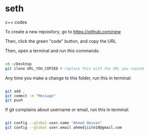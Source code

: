 # seth
c++ codes

To create a new repository, go to https://github.com/new

Then, click the green "code" button, and copy the URL

Then, open a terminal and run this commands:

```sh

cd ~/Desktop
git clone URL_YOU_COPIED # replace this with the URL you copied

```



Any time you make a change to this folder, run this in terminal:

```sh

git add .
git commit -m "Message"
git push

```

If git complains about username or email, run this in terminal:

```sh

git config --global user.name "Ahmed Hassan"
git config --global user.email ahmedjiite10@gmail.com

```